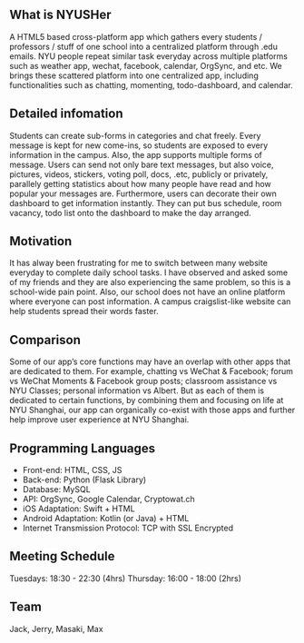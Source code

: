 ## What is NYUSHer

A HTML5 based cross-platform app which gathers every students / professors / stuff of one school into a centralized platform through .edu emails. NYU people repeat similar task everyday across multiple platforms such as weather app, wechat, facebook, calendar, OrgSync, and etc. We brings these scattered platform into one centralized app, including functionalities such as chatting, momenting, todo-dashboard, and calendar.

## Detailed infomation

Students can create sub-forms in categories and chat freely. Every message is kept for new come-ins, so students are exposed to every information in the campus. Also, the app supports multiple forms of message. Users can send not only bare text messages, but also voice, pictures, videos, stickers, voting poll, docs, .etc, publicly or privately, parallely getting statistics about how many people have read and how popular your messages are.
	Furthermore, users can decorate their own dashboard to get information instantly. They can put bus schedule, room vacancy, todo list onto the dashboard to make the day arranged.

## Motivation

It has alway been frustrating for me to switch between many website everyday to complete daily school tasks. I have observed and asked some of my friends and they are also experiencing the same problem, so this is a school-wide pain point. Also, our school does not have an online platform where everyone can post information. A campus craigslist-like website can help students spread their words faster.

## Comparison

Some of our app’s core functions may have an overlap with other apps that are dedicated to them. For example, chatting vs WeChat & Facebook; forum vs WeChat Moments & Facebook group posts; classroom assistance vs NYU Classes; personal information vs Albert. But as each of them is dedicated to certain functions, by combining them and focusing on life at NYU Shanghai, our app can organically co-exist with those apps and further help improve user experience at NYU Shanghai.

## Programming Languages

- Front-end: HTML, CSS, JS
- Back-end: Python (Flask Library)
- Database: MySQL
- API: OrgSync, Google Calendar, Cryptowat.ch
- iOS Adaptation: Swift + HTML
- Android Adaptation: Kotlin (or Java) + HTML
- Internet Transmission Protocol: TCP with SSL Encrypted

## Meeting Schedule

Tuesdays: 18:30 - 22:30 (4hrs)
Thursday: 16:00 - 18:00 (2hrs)

## Team
Jack, Jerry, Masaki, Max
